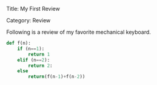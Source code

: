 Title: My First Review

Category: Review

Following is a review of my favorite mechanical keyboard.


```python
def f(n):
    if (n==1):
        return 1
    elif (n==2):
        return 2:
    else
        return(f(n-1)+f(n-2))
```